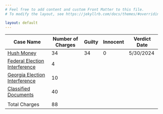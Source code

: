 ```yaml
---
# Feel free to add content and custom Front Matter to this file.
# To modify the layout, see https://jekyllrb.com/docs/themes/#overriding-theme-defaults

layout: default
---
```


| Case Name                                                                                                                                               | Number of Charges | Guilty | Innocent | Verdict Date |
| ------------------------------------------------------------------------------------------------------------------------------------------------------- | ----------------- | ------ | -------- | ------------ |
| <a href="https://www.politico.com/interactives/2023/trump-criminal-investigations-cases-tracker-list" target="_blank">Hush Money</a>                    | 34                | 34     | 0        | 5/30/2024    |
| <a href="https://www.politico.com/interactives/2023/trump-criminal-investigations-cases-tracker-list" target="_blank">Federal Election Interference</a> | 4                 |        |          |              |
| <a href="https://www.politico.com/interactives/2023/trump-criminal-investigations-cases-tracker-list" target="_blank">Georgia Election Interference</a> | 10                |        |          |              |
| <a href="https://www.politico.com/interactives/2023/trump-criminal-investigations-cases-tracker-list" target="_blank">Classified Documents</a>          | 40                |        |          |              |
|                                                                                                                                                         |                   |        |          |              |
| Total Charges                                                                                                                                           | 88                |        |          |              |
